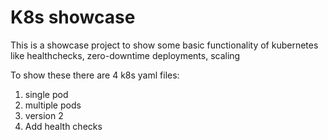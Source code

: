 # K8s showcase

This is a showcase project to show some basic functionality of kubernetes like healthchecks, zero-downtime deployments, scaling

To show these there are 4 k8s yaml files:
1. single pod
2. multiple pods
3. version 2
4. Add health checks

